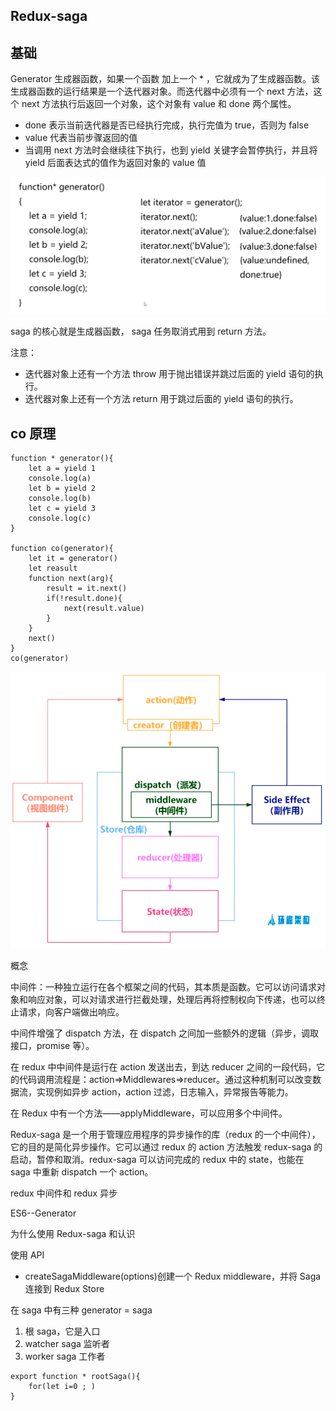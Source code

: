 ## Redux-saga

## 基础

Generator 生成器函数，如果一个函数 加上一个 \* ，它就成为了生成器函数。该生成器函数的运行结果是一个迭代器对象。而迭代器中必须有一个 next 方法，这个 next 方法执行后返回一个对象，这个对象有 value 和 done 两个属性。

- done 表示当前迭代器是否已经执行完成，执行完值为 true，否则为 false
- value 代表当前步骤返回的值
- 当调用 next 方法时会继续往下执行，也到 yield 关键字会暂停执行，并且将 yield 后面表达式的值作为返回对象的 value 值

![image-20210819201147968](.\typora-user-images\image-20210819201147968.png)

saga 的核心就是生成器函数， saga 任务取消式用到 return 方法。

注意：

- 迭代器对象上还有一个方法 throw 用于抛出错误并跳过后面的 yield 语句的执行。
- 迭代器对象上还有一个方法 return 用于跳过后面的 yield 语句的执行。

## co 原理

```
function * generator(){
	let a = yield 1
	console.log(a)
	let b = yield 2
	console.log(b)
	let c = yield 3
	console.log(c)
}

function co(generator){
	let it = generator()
	let reasult
	function next(arg){
		result = it.next()
		if(!result.done){
			next(result.value)
		}
	}
	next()
}
co(generator)
```

![image-20210819204352557](.\typora-user-images\image-20210819204352557.png)

概念

中间件：一种独立运行在各个框架之间的代码，其本质是函数。它可以访问请求对象和响应对象，可以对请求进行拦截处理，处理后再将控制权向下传递，也可以终止请求，向客户端做出响应。

中间件增强了 dispatch 方法，在 dispatch 之间加一些额外的逻辑（异步，调取接口，promise 等）。

在 redux 中中间件是运行在 action 发送出去，到达 reducer 之间的一段代码，它的代码调用流程是：action=>Middlewares=>reducer。通过这种机制可以改变数据流，实现例如异步 action，action 过滤，日志输入，异常报告等能力。

在 Redux 中有一个方法——applyMiddleware，可以应用多个中间件。

Redux-saga 是一个用于管理应用程序的异步操作的库（redux 的一个中间件），它的目的是简化异步操作。它可以通过 redux 的 action 方法触发 redux-saga 的启动，暂停和取消。redux-saga 可以访问完成的 redux 中的 state，也能在 saga 中重新 dispatch 一个 action。

redux 中间件和 redux 异步

ES6--Generator

为什么使用 Redux-saga 和认识

使用 API

- createSagaMiddleware(options)创建一个 Redux middleware，并将 Saga 连接到 Redux Store

在 saga 中有三种 generator = saga

1. 根 saga，它是入口
2. watcher saga 监听者
3. worker saga 工作者

```
export function * rootSaga(){
	for(let i=0 ; )
}
```
